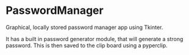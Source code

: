 # PasswordManager

Graphical, locally stored password manager app using Tkinter. 

It has a built in password generator module, that will generate a strong password. 
This is then saved to the clip board using a pyperclip. 
